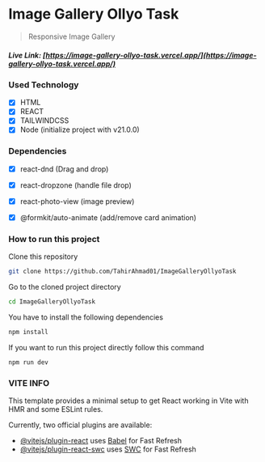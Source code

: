 # Image Gallery Ollyo Task

> Responsive Image Gallery

##### Live Link: [https://image-gallery-ollyo-task.vercel.app/](https://image-gallery-ollyo-task.vercel.app/)

### Used Technology

- [x] HTML
- [x] REACT
- [x] TAILWINDCSS
- [x] Node (initialize project with v21.0.0)

### Dependencies
- [x] react-dnd (Drag and drop)
- [x] react-dropzone (handle file drop)
- [x] react-photo-view (image preview)
- [x] @formkit/auto-animate (add/remove card animation)


### How to run this project

Clone this repository

```sh
git clone https://github.com/TahirAhmad01/ImageGalleryOllyoTask
```

Go to the cloned project directory

```sh
cd ImageGalleryOllyoTask
```

You have to install the following dependencies

```sh
npm install
```

If you want to run this project directly follow this command

```sh
npm run dev
```

### VITE INFO

This template provides a minimal setup to get React working in Vite with HMR and some ESLint rules.

Currently, two official plugins are available:

- [@vitejs/plugin-react](https://github.com/vitejs/vite-plugin-react/blob/main/packages/plugin-react/README.md) uses [Babel](https://babeljs.io/) for Fast Refresh
- [@vitejs/plugin-react-swc](https://github.com/vitejs/vite-plugin-react-swc) uses [SWC](https://swc.rs/) for Fast Refresh
